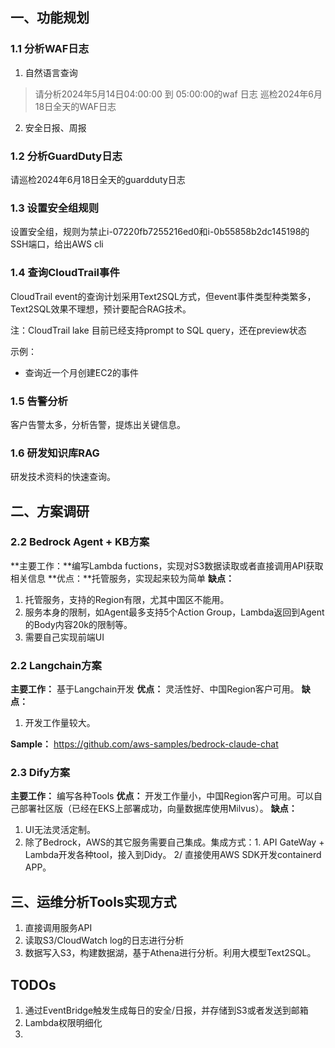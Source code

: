 ## 一、功能规划

### 1.1 分析WAF日志

1. 自然语言查询

> 请分析2024年5月14日04:00:00 到 05:00:00的waf 日志
> 巡检2024年6月18日全天的WAF日志

2. 安全日报、周报

### 1.2 分析GuardDuty日志

请巡检2024年6月18日全天的guardduty日志

### 1.3 设置安全组规则

设置安全组，规则为禁止i-07220fb7255216ed0和i-0b55858b2dc145198的SSH端口，给出AWS cli

### 1.4 查询CloudTrail事件

CloudTrail event的查询计划采用Text2SQL方式，但event事件类型种类繁多，Text2SQL效果不理想，预计要配合RAG技术。

注：CloudTrail lake 目前已经支持prompt to SQL query，还在preview状态

示例：

- 查询近一个月创建EC2的事件

### 1.5 告警分析

客户告警太多，分析告警，提炼出关键信息。

### 1.6 研发知识库RAG

研发技术资料的快速查询。

## 二、方案调研

### 2.2 Bedrock Agent + KB方案

**主要工作：**编写Lambda fuctions，实现对S3数据读取或者直接调用API获取相关信息
**优点：**托管服务，实现起来较为简单
**缺点：**

1. 托管服务，支持的Region有限，尤其中国区不能用。
2. 服务本身的限制，如Agent最多支持5个Action Group，Lambda返回到Agent的Body内容20k的限制等。
3. 需要自己实现前端UI

### 2.2 Langchain方案

**主要工作：** 基于Langchain开发
**优点：** 灵活性好、中国Region客户可用。
**缺点：**

1. 开发工作量较大。

**Sample：** https://github.com/aws-samples/bedrock-claude-chat

### 2.3 Dify方案

**主要工作：** 编写各种Tools
**优点：** 开发工作量小，中国Region客户可用。可以自己部署社区版（已经在EKS上部署成功，向量数据库使用Milvus）。
**缺点：**

1. UI无法灵活定制。
2. 除了Bedrock，AWS的其它服务需要自己集成。集成方式：1. API GateWay + Lambda开发各种tool，接入到Didy。 2/ 直接使用AWS SDK开发containerd APP。

## 三、运维分析Tools实现方式

1. 直接调用服务API
2. 读取S3/CloudWatch log的日志进行分析
3. 数据写入S3，构建数据湖，基于Athena进行分析。利用大模型Text2SQL。

## TODOs

1. 通过EventBridge触发生成每日的安全/日报，并存储到S3或者发送到邮箱
2. Lambda权限明细化
3.

